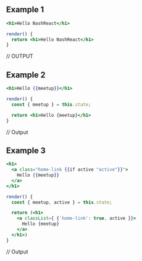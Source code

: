 ## Example 1

```handlebars
<h1>Hello NashReact</h1>
```

```jsx
render() {
  return <h1>Hello NashReact</h1>
}
```

// OUTPUT

## Example 2

```handlebars
<h1>Hello {{meetup}}</h1>
```

```jsx
render() {
  const { meetup } = this.state;

  return <h1>Hello {meetup}</h1>
}
```

// Output

## Example 3

```handlebars
<h1>
  <a class="home-link {{if active "active"}}">
    Hello {{meetup}}
  </a>
</h1>
```

```jsx
render() {
  const { meetup, active } = this.state;

  return (<h1>
    <a classList={ {'home-link': true, active }}>
      Hello {meetup}
    </a>
  </h1>)
}
```

// Output

```jsx

```
